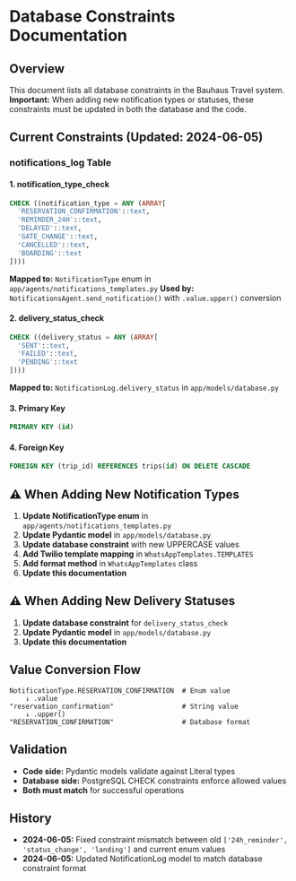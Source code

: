 # Database Constraints Documentation

## Overview
This document lists all database constraints in the Bauhaus Travel system. **Important:** When adding new notification types or statuses, these constraints must be updated in both the database and the code.

## Current Constraints (Updated: 2024-06-05)

### notifications_log Table

#### 1. notification_type_check
```sql
CHECK ((notification_type = ANY (ARRAY[
  'RESERVATION_CONFIRMATION'::text, 
  'REMINDER_24H'::text, 
  'DELAYED'::text, 
  'GATE_CHANGE'::text, 
  'CANCELLED'::text, 
  'BOARDING'::text
])))
```

**Mapped to:** `NotificationType` enum in `app/agents/notifications_templates.py`
**Used by:** `NotificationsAgent.send_notification()` with `.value.upper()` conversion

#### 2. delivery_status_check
```sql
CHECK ((delivery_status = ANY (ARRAY[
  'SENT'::text, 
  'FAILED'::text, 
  'PENDING'::text
])))
```

**Mapped to:** `NotificationLog.delivery_status` in `app/models/database.py`

#### 3. Primary Key
```sql
PRIMARY KEY (id)
```

#### 4. Foreign Key
```sql
FOREIGN KEY (trip_id) REFERENCES trips(id) ON DELETE CASCADE
```

## ⚠️ When Adding New Notification Types

1. **Update NotificationType enum** in `app/agents/notifications_templates.py`
2. **Update Pydantic model** in `app/models/database.py` 
3. **Update database constraint** with new UPPERCASE values
4. **Add Twilio template mapping** in `WhatsAppTemplates.TEMPLATES`
5. **Add format method** in `WhatsAppTemplates` class
6. **Update this documentation**

## ⚠️ When Adding New Delivery Statuses

1. **Update database constraint** for `delivery_status_check`
2. **Update Pydantic model** in `app/models/database.py`
3. **Update this documentation**

## Value Conversion Flow

```
NotificationType.RESERVATION_CONFIRMATION  # Enum value
    ↓ .value
"reservation_confirmation"                 # String value  
    ↓ .upper()
"RESERVATION_CONFIRMATION"                 # Database format
```

## Validation

- **Code side:** Pydantic models validate against Literal types
- **Database side:** PostgreSQL CHECK constraints enforce allowed values
- **Both must match** for successful operations

## History

- **2024-06-05:** Fixed constraint mismatch between old `['24h_reminder', 'status_change', 'landing']` and current enum values
- **2024-06-05:** Updated NotificationLog model to match database constraint format 